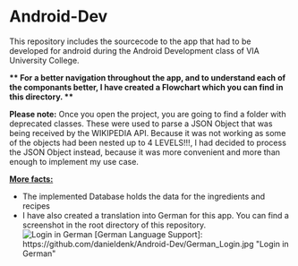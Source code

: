 # Android-Dev
This repository includes the sourcecode to the app that had to be developed for android during the Android Development class of VIA University College.

<strong>** For a better navigation throughout the app, and to understand each of the componants better, I have created a Flowchart which you can find in this directory. **</strong>

<strong>Please note:</strong>
Once you open the project, you are going to find a folder with deprecated classes. These were used to parse a JSON Object that was being received by the WIKIPEDIA API. Because it was not working as some of the objects had been nested up to 4 LEVELS!!!, I had decided to process the JSON Object instead, because it was more convenient and more than enough to implement my use case.

<u><strong>More facts:</strong></u>
<ul>
  <li>The implemented Database holds the data for the ingredients and recipes</li>
  <li>I have also created a translation into German for this app. You can find a screenshot in the root directory of this repository.</li>
  <img src="https://github.com/danieldenk/Android-Dev/German_Login.jpg" alt="Login in German" />
  [German Language Support]: https://github.com/danieldenk/Android-Dev/German_Login.jpg "Login in German"
</ul>
